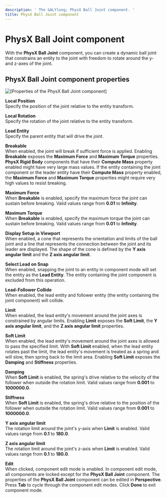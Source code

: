 ```yaml
---
description: ' The &ALYlong; PhysX Ball Joint component. '
title: PhysX Ball Joint component
---
```

# PhysX Ball Joint component<a name="component-physx-ball-joint"></a>

With the **PhysX Ball Joint** component, you can create a dynamic ball joint that constrains an entity to the joint with freedom to rotate around the y\- and z\-axes of the joint\. 

## PhysX Ball Joint component properties<a name="component-physx-ball-joint-properties"></a>

![\[Properties of the PhysX Ball Joint component\]](/images/userguide/physx/physx/ui-physx-ball-joint-component-1.27.png)

**Local Position**  
Specify the position of the joint relative to the entity transform\.

**Local Rotation**  
Specify the rotation of the joint relative to the entity transform\.

**Lead Entity**  
Specify the parent entity that will drive the joint\.

**Breakable**  
When enabled, the joint will break if sufficient force is applied\. Enabling **Breakable** exposes the **Maximum Force** and **Maximum Torque** properties\.   
**PhysX Rigid Body** components that have their **Compute Mass** property enabled might have very large mass values\. If the entity containing the joint component or the leader entity have their **Compute Mass** property enabled, the **Maximum Force** and **Maximum Torque** properties might require very high values to resist breaking\. 

**Maximum Force**  
When **Breakable** is enabled, specify the maximum force the joint can sustain before breaking\. Valid values range from **0\.01** to **Infinity**\. 

**Maximum Torque**  
When **Breakable** is enabled, specify the maximum torque the joint can sustain before breaking\. Valid values range from **0\.01** to **Infinity**\. 

**Display Setup in Viewport**  
When enabled, a cone that represents the orientation and limits of the ball joint and a line that represents the connection between the joint and its leader are displayed\. The shape of the cone is defined by the **Y axis angular limit** and the **Z axis angular limit**\. 

**Select Lead on Snap**  
When enabled, snapping the joint to an entity in component mode will set the entity as the **Lead Entity**\. The entity containing the joint component is excluded from this operation\. 

**Lead\-Follower Collide**  
When enabled, the lead entity and follower entity \(the entity containing the joint component\) will collide\. 

**Limit**  
When enabled, the lead entity's movement around the joint axes is constrained by angular limits\. Enabling **Limit** exposes the **Soft Limit**, the **Y axis angular limit**, and the **Z axis angular limit** properties\. 

**Soft Limit**  
When enabled, the lead entity's movement around the joint axes is allowed to pass the specified limit\. With **Soft Limit** enabled, when the lead entity rotates past the limit, the lead entity's movement is treated as a spring and will slow, then spring back to the limit area\. Enabling **Soft Limit** exposes the **Damping** and **Stiffness** properties\. 

**Damping**  
When **Soft Limit** is enabled, the spring's drive relative to the velocity of the follower when outside the rotation limit\. Valid values range from **0\.001** to **1000000\.0**\. 

**Stiffness**  
When **Soft Limit** is enabled, the spring's drive relative to the position of the follower when outside the rotation limit\. Valid values range from **0\.001** to **1000000\.0**\. 

**Y axis angular limit**  
The rotation limit around the joint's y\-axis when **Limit** is enabled\. Valid values range from **0\.1** to **180\.0**\. 

**Z axis angular limit**  
The rotation limit around the joint's z\-axis when **Limit** is enabled\. Valid values range from **0\.1** to **180\.0**\. 

**Edit**  
When clicked, component edit mode is enabled\. In component edit mode, all components are locked except for the **PhysX Ball Joint** component\. The properties of the **PhysX Ball Joint** component can be edited in **Perspective**\. Press **Tab** to cycle through the component edit modes\. Click **Done** to exit component mode\. 